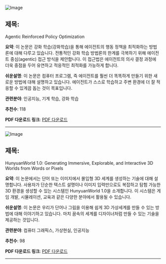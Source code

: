 ![Image](https://cdn-thumbnails.huggingface.co/social-thumbnails/papers/2507.19849.png)

## 제목: 
Agentic Reinforced Policy Optimization

**요약**:
이 논문은 강화 학습(강화학습)을 통해 에이전트의 행동 정책을 최적화하는 방법론에 대해 다루고 있습니다. 전통적인 강화 학습 방법론의 한계를 극복하기 위해 에이전트 중심(agentic) 접근 방식을 제안합니다. 이 접근법은 에이전트의 의사 결정 과정에 더욱 중점을 두어 유연하고 적응적인 최적화를 가능하게 합니다.

**쉬운설명**:
이 논문은 컴퓨터 프로그램, 즉 에이전트를 훨씬 더 똑똑하게 만들기 위한 새로운 방법에 대해 설명하고 있습니다. 에이전트가 스스로 학습하고 주변 환경에 더 잘 적응할 수 있게끔 돕는 것이 목표입니다.

**관련분야**: 
인공지능, 기계 학습, 강화 학습

**추천수**: 
118

**PDF 다운로드 링크**: [PDF 다운로드](https://huggingface.co/papers/2507.19849)

---

![Image](/avatars/15648407233bf5757262dbc04464d02e.svg)

## 제목: 
HunyuanWorld 1.0: Generating Immersive, Explorable, and Interactive 3D Worlds from Words or Pixels

**요약**:
이 논문에서는 단어 또는 이미지에서 몰입형 3D 세계를 생성하는 기술에 대해 설명합니다. 사용자가 단순한 텍스트 설명이나 이미지 입력만으로도 복잡하고 탐험 가능한 3D 환경을 생성할 수 있는 시스템인 HunyuanWorld 1.0을 소개합니다. 이 시스템은 게임 개발, 시뮬레이션, 교육과 같은 다양한 분야에서 활용될 수 있습니다.

**쉬운설명**:
이 논문은 우리가 단어나 그림을 이용해 쉽게 3D 가상세계를 만들 수 있는 방법에 대해 이야기하고 있습니다. 마치 꿈속의 세계를 디자이너처럼 만들 수 있는 기술을 제공하는 것입니다.

**관련분야**: 
컴퓨터 그래픽스, 가상현실, 인공지능

**추천수**: 
98

**PDF 다운로드 링크**: [PDF 다운로드](https://huggingface.co/papers/2507.21809)

---